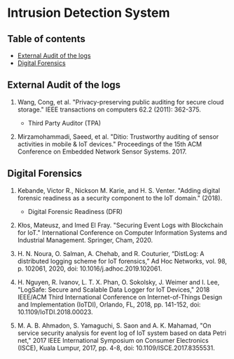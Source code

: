 # Intrusion Detection System
## Table of contents
- [External Audit of the logs](#external-audit-of-the-logs)
- [Digital Forensics](#digital-forensics)


## External Audit of the logs
<!-- #### Literature -->
1. Wang, Cong, et al. "Privacy-preserving public auditing for secure cloud storage." IEEE transactions on computers 62.2 (2011): 362-375.
    - Third Party Auditor (TPA)

2. Mirzamohammadi, Saeed, et al. "Ditio: Trustworthy auditing of sensor activities in mobile & IoT devices." Proceedings of the 15th ACM Conference on Embedded Network Sensor Systems. 2017.


## Digital Forensics
1. Kebande, Victor R., Nickson M. Karie, and H. S. Venter. "Adding digital forensic readiness as a security component to the IoT domain." (2018).
    -  Digital Forensic Readiness (DFR)

2. Kłos, Mateusz, and Imed El Fray. "Securing Event Logs with Blockchain for IoT." International Conference on Computer Information Systems and Industrial Management. Springer, Cham, 2020.

3. H. N. Noura, O. Salman, A. Chehab, and R. Couturier, “DistLog: A distributed logging scheme for IoT forensics,” Ad Hoc Networks, vol. 98, p. 102061, 2020, doi: 10.1016/j.adhoc.2019.102061.

4. H. Nguyen, R. Ivanov, L. T. X. Phan, O. Sokolsky, J. Weimer and I. Lee, "LogSafe: Secure and Scalable Data Logger for IoT Devices," 2018 IEEE/ACM Third International Conference on Internet-of-Things Design and Implementation (IoTDI), Orlando, FL, 2018, pp. 141-152, doi: 10.1109/IoTDI.2018.00023.

5. M. A. B. Ahmadon, S. Yamaguchi, S. Saon and A. K. Mahamad, "On service security analysis for event log of IoT system based on data Petri net," 2017 IEEE International Symposium on Consumer Electronics (ISCE), Kuala Lumpur, 2017, pp. 4-8, doi: 10.1109/ISCE.2017.8355531.


